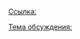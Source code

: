 [Ссылка:](https://www.nexusmods.com/dragonage/mods/1601/?tab=description)

[Тема обсуждения:](https://forums.nexusmods.com/index.php?/topic/229926-dragon-age-single-fixes-endorsements/page-72)

